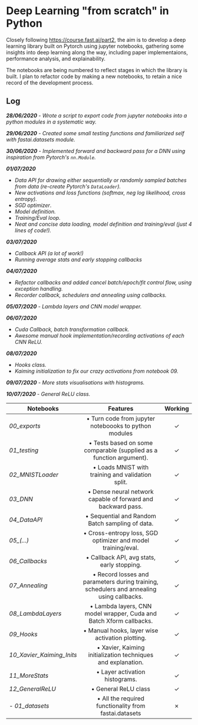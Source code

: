 # Deep Learning "from scratch" in Python

Closely following https://course.fast.ai/part2, the aim is to develop a deep learning library built on Pytorch using jupyter notebooks, gathering some insights into deep learning along the way, including paper implementaions, performance analysis, and explainability.

The notebooks are being numbered to reflect stages in which the library is built. I plan to refactor code by making a new notebooks, to retain a nice record of the development process.

## Log
*__28/06/2020__ - Wrote a script to export code from jupyter notebooks into a python modules in a systematic way.*

*__29/06/2020__ - Created some small testing functions and familiarized self with fastai.datasets module.*

*__30/06/2020__ - Implemented forward and backward pass for a DNN using inspiration from Pytorch's `nn.Module`.*


*__01/07/2020__*
- *Data API for drawing either sequentially or randomly sampled batches from data (re-create Pytorch's `DataLoader`).*
- *New activations and loss functions (softmax, neg log likelihood, cross entropy).*
- *SGD optimizer*.
- *Model definition.*
- *Training/Eval loop.*
- *Neat and concise data loading, model definition and training/eval (just 4 lines of code!).*

*__03/07/2020__*
- *Callback API (a lot of work!)*
- *Running average stats and early stopping callbacks*

*__04/07/2020__*
- *Refactor callbacks and added cancel batch/epoch/fit control flow, using exception handling.*
- *Recorder callback, schedulers and annealing using callbacks.*

*__05/07/2020__ - Lambda layers and CNN model wrapper.*

*__06/07/2020__* 
- *Cuda Callback, batch transformation callback.*
- *Awesome manual hook implementation/recording activations of each CNN ReLU.*

*__08/07/2020__* 
- *Hooks class.*
- *Kaiming initialization to fix our crazy activations from notebook 09.*

*__09/07/2020__* - *More stats visualisations with histograms.*

*__10/07/2020__* - *General ReLU class.*

|  Notebooks  |  Features  |  Working  |
|-------------|:----------:|:---------:|
| *00_exports*  |  • Turn code from jupyter noteboooks to python modules  |  ✓ |
| *01_testing* | • Tests based on some comparable (supplied as a function argument). | ✓ |
| *02_MNISTLoader* | • Loads MNIST with training and validation split. | ✓ |
| *03_DNN* | • Dense neural network capable of forward and backward pass. | ✓ |
| *04_DataAPI* | • Sequential and Random Batch sampling of data. | ✓ |
| *05_(...)* | • Cross-entropy loss, SGD optimizer and model training/eval. | ✓ |
| *06_Callbacks* | • Callback API, avg stats, early stopping.   | ✓ |
| *07_Annealing* | • Record losses and parameters during training, schedulers and annealing using callbacks.   | ✓ |
| *08_LambdaLayers* | • Lambda layers, CNN model wrapper, Cuda and Batch Xform callbacks.   | ✓ |
| *09_Hooks* | • Manual hooks, layer wise activation plotting.   | ✓ |
| *10_Xavier_Kaiming_Inits* | • Xavier, Kaiming initialization techniques and explanation.   | ✓ |
| *11_MoreStats* | • Layer activation histograms.   | ✓ |
| *12_GeneralReLU* | • General ReLU class | ✓ |
| *- 01_datasets* | • All the required functionality from fastai.datasets | ✗ |
